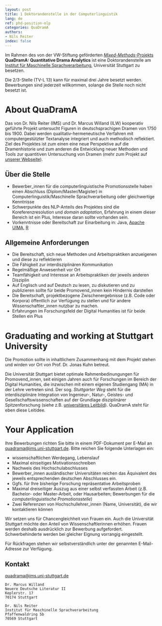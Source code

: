 ```yaml
---
layout: post
title: 1 Doktorandenstelle in der Computerlinguistik
lang: de
ref: phd-position-nlp
categories: QuaDramA
authors:
- Nils Reiter
index: false
---
```


Im Rahmen des von der VW-Stiftung geförderten [*Mixed-Methods*-Projekts](https://www.volkswagenstiftung.de/mixedmethodsgeisteswissenschaften.html) **QuaDramA: Quantitative Drama Analytics** ist eine Doktorandenstelle am [Institut für Maschinelle Sprachverarbeitung](http://www.ims.uni-stuttgart.de),  Universität Stuttgart zu besetzen.

<!--more-->

Die 2/3-Stelle (TV-L 13) kann für maximal drei Jahre besetzt werden. Bewerbungen sind jederzeit willkommen, solange die Stelle noch nicht besetzt ist.



# About QuaDramA
Das von Dr. Nils Reiter (IMS) und Dr. Marcus Willand (ILW) kooperativ geführte Projekt untersucht Figuren in deutschsprachigen Dramen von 1750 bis 1900. Dabei werden qualitativ-hermeneutische Verfahren mit computergestützter Textanalyse integriert und auch methodisch reflektiert. Ziel des Projektes ist zum einen eine neue Perspektive auf die Dramenhistorie und zum anderen die Entwicklung neuer Methoden und Tools zur quantitiven Untersuchung von Dramen (mehr zum Projekt auf [unserer Webseite](https://quadrama.github.io)).


## Über die Stelle
- Bewerber_innen für die computerlinguistische Promotionsstelle haben einen Abschluss (Diplom/Master/Magister) in Computerlinguistik/Maschinelle Sprachverarbeitung oder gleichwertige Kenntnisse
- Schwerpunkte des NLP-Anteils des Projektes sind die Koreferenzresolution und *domain adaptation*, Erfahrung in einem dieser Bereich ist ein Plus, Interesse daran sollte vorhanden sein.
- Vorkenntnisse oder Bereitschaft zur Einarbeitung in: Java, [Apache UIMA](https://uima.apache.org), [R](https://www.r-project.org)

## Allgemeine Anforderungen
- Die Bereitschaft, sich neue Methoden und Arbeitspraktiken anzueigenen und diese zu reflektieren
- Die Fähigkeit zur interdisziplinären Kommunikation
- Regelmäßige Anwesenheit vor Ort
- Teamfähigkeit und Interesse an Arbeitspraktiken der jeweils anderen Disziplin
- Auf Englisch und auf Deutsch zu lesen, zu diskutieren und zu publizieren sollte für beide Promovend_innen kein Hindernis darstellen
- Die Bereitschaft, projektbezogene Zwischenergebnisse (z.B. Code oder Korpora) öffentlich zur Verfügung zu stellen und für andere Wissenschaftler_innen nutzbar zu machen.
- Erfahrungen im Forschungsfeld der Digital Humanities ist für beide Stellen ein Plus


# Graduating and working at Stuttgart University
Die Promotion sollte in inhaltlichem Zusammenhang mit dem  Projekt stehen und wirden vor Ort von Prof. Dr. Jonas Kuhn betreut.

Die Universität Stuttgart bietet optimale Rahmenbedinungungen für Promovend_innen, seit einigen Jahren auch für Forschungen im Bereich der Digital Humanities, die inzwischen mit einem eigenen Studiengang (MA) in der Lehre vertreten sind. Der sog. *Stuttgarter Weg* steht für die interdisziplinäre Integration von Ingenieur-, Natur-, Geistes- und Gesellschaftswissenschaften auf der Grundlage disziplinärer Spitzenforschung (siehe z.B. [universitäres Leitbild](http://www.uni-stuttgart.de/home/universitaet/leitbild/)). QuaDramA steht für eben diese Leitidee.

# Your Application
Ihre Bewerbungen richten Sie bitte in einem PDF-Dokument per E-Mail an quadrama@ims.uni-stuttgart.de. Bitte reichen Sie folgende Unterlagen ein:

- wissenschaftlichen Werdegang, Lebenslauf
- Maximal einseitiges Motivationsschreiben
- Nachweis des Hochschulabschlusses
- Bewerber_innen ausländischer Universitäten reichen das Äquivalent des jeweils entsprechenden deutschen Abschlusses ein.
- Ggfs. für Ihre bisherige Forschung repräsentative Arbeitsproben
- Maximal dreiseitiger Auszug aus einer selbst verfassten Arbeit (z.B. Bachelor- oder Master-Arbeit, oder Hausarbeiten; Bewerbungen für  die *computerlinguistische Promotionsstelle*)
- Zwei Referenzen von Hochschullehrer_innen (Name, Universität), die wir kontaktieren können


Wir setzen uns für Chancengleichheit von Frauen ein. Auch die Universität Stuttgart möchte den Anteil von Wissenschaftlerinnen erhöhen. Frauen werden deshalb ausdrücklich zur Bewerbung aufgefordert. Schwerbehinderte werden bei gleicher Eignung vorrangig eingestellt.

Für Rückfragen stehen wir selbstverständlich unter der genannten E-Mail-Adresse zur Verfügung.


## Kontakt

[quadrama@ims.uni-stuttgart.de](mailto:quadrama@ims.uni-stuttgart.de)

```
Dr. Marcus Willand
Neuere Deutsche Literatur II
Keplerstr. 17
70174 Stuttgart
```

```
Dr. Nils Reiter
Institut für Maschinelle Sprachverarbeitung
Pfaffenwaldring 5b
70569 Stuttgart
```
